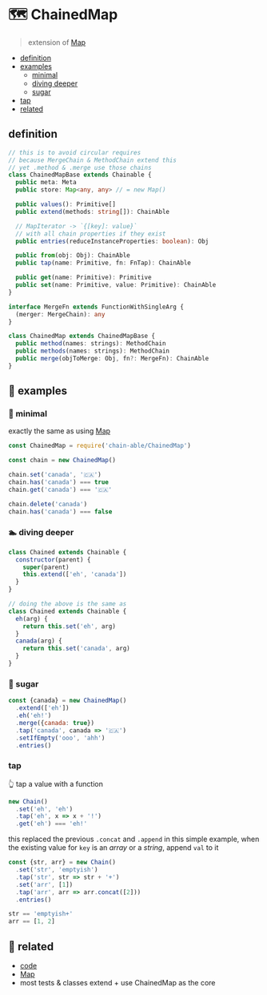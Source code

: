 # 🗺 ChainedMap

> extension of [Map][map]

- [definition](#definition)
- [examples](#-examples)
  - [minimal](#-minimal)
  - [diving deeper](#-diving-deeper)
  - [sugar](#-sugar)
- [tap](#tap)
- [related](#-related)

## definition

```ts
// this is to avoid circular requires
// because MergeChain & MethodChain extend this
// yet .method & .merge use those chains
class ChainedMapBase extends Chainable {
  public meta: Meta
  public store: Map<any, any> // = new Map()

  public values(): Primitive[]
  public extend(methods: string[]): ChainAble

  // MapIterator -> `{[key]: value}`
  // with all chain properties if they exist
  public entries(reduceInstanceProperties: boolean): Obj

  public from(obj: Obj): ChainAble
  public tap(name: Primitive, fn: FnTap): ChainAble

  public get(name: Primitive): Primitive
  public set(name: Primitive, value: Primitive): ChainAble
}

interface MergeFn extends FunctionWithSingleArg {
  (merger: MergeChain): any
}

class ChainedMap extends ChainedMapBase {
  public method(names: strings): MethodChain
  public methods(names: strings): MethodChain
  public merge(objToMerge: Obj, fn?: MergeFn): ChainAble
}
```

## 📘 examples

### 👾 minimal

exactly the same as using [Map][map]

```js
const ChainedMap = require('chain-able/ChainedMap')

const chain = new ChainedMap()

chain.set('canada', '🇨🇦')
chain.has('canada') === true
chain.get('canada') === '🇨🇦'

chain.delete('canada')
chain.has('canada') === false
```


### 🏊 diving deeper

```js
class Chained extends Chainable {
  constructor(parent) {
    super(parent)
    this.extend(['eh', 'canada'])
  }
}

// doing the above is the same as
class Chained extends Chainable {
  eh(arg) {
    return this.set('eh', arg)
  }
  canada(arg) {
    return this.set('canada', arg)
  }
}
```

### 🍬 sugar

```js
const {canada} = new ChainedMap()
  .extend(['eh'])
  .eh('eh!')
  .merge({canada: true})
  .tap('canada', canada => '🇨🇦')
  .setIfEmpty('ooo', 'ahh')
  .entries()
```


### tap

👆 tap a value with a function

```js
new Chain()
  .set('eh', 'eh')
  .tap('eh', x => x + '!')
  .get('eh') === 'eh!'
```

this replaced the previous `.concat` and `.append`
in this simple example, when the existing value for `key` is an _array_ or a _string_, append `val` to it

```js
const {str, arr} = new Chain()
  .set('str', 'emptyish')
  .tap('str', str => str + '+')
  .set('arr', [1])
  .tap('arr', arr => arr.concat([2]))
  .entries()

str == 'emptyish+'
arr == [1, 2]
```

## 🔗 related

- [code][code]
- [Map][map]
- most tests & classes extend + use ChainedMap as the core

[code]: https://github.com/fluents/chain-able/tree/master/src/ChainedMap.js
[map]: https://ponyfoo.com/articles/es6-maps-in-depth
